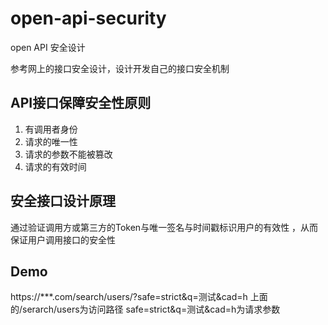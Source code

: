 # open-api-security
open API 安全设计

参考网上的接口安全设计，设计开发自己的接口安全机制

## API接口保障安全性原则
1. 有调用者身份
2. 请求的唯一性
3. 请求的参数不能被篡改
4. 请求的有效时间

## 安全接口设计原理
通过验证调用方或第三方的Token与唯一签名与时间戳标识用户的有效性
，从而保证用户调用接口的安全性

## Demo
https://***.com/search/users/?safe=strict&q=测试&cad=h
上面的/serarch/users为访问路径
safe=strict&q=测试&cad=h为请求参数





